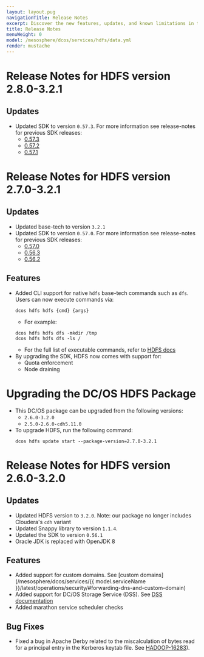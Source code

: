 ```yaml
---
layout: layout.pug
navigationTitle: Release Notes
excerpt: Discover the new features, updates, and known limitations in this release of the HDFS Service
title: Release Notes
menuWeight: 0
model: /mesosphere/dcos/services/hdfs/data.yml
render: mustache
---
```


# Release Notes for HDFS version 2.8.0-3.2.1

## Updates
- Updated SDK to version `0.57.3`. For more information see release-notes for previous SDK releases:
  - [0.57.3](https://github.com/mesosphere/dcos-commons/releases/tag/0.57.3)
  - [0.57.2](https://github.com/mesosphere/dcos-commons/releases/tag/0.57.2)
  - [0.57.1](https://github.com/mesosphere/dcos-commons/releases/tag/0.57.1)


# Release Notes for HDFS version 2.7.0-3.2.1

## Updates
- Updated base-tech to version `3.2.1`
- Updated SDK to version `0.57.0`. For more information see release-notes for previous SDK releases:
  - [0.57.0](https://github.com/mesosphere/dcos-commons/releases/tag/0.57.0)
  - [0.56.3](https://github.com/mesosphere/dcos-commons/releases/tag/0.56.3)
  - [0.56.2](https://github.com/mesosphere/dcos-commons/releases/tag/0.56.2)

## Features
- Added CLI support for native `hdfs` base-tech commands such as `dfs`. Users can now execute commands via: 
  ```
  dcos hdfs hdfs {cmd} {args}
  ```
  - For example:
  ```
  dcos hdfs hdfs dfs -mkdir /tmp
  dcos hdfs hdfs dfs -ls /
  ```
  - For the full list of executable commands, refer to [HDFS docs](https://hadoop.apache.org/docs/current/hadoop-project-dist/hadoop-hdfs/HDFSCommands.html)
- By upgrading the SDK, HDFS now comes with support for:
  - Quota enforcement
  - Node draining

# Upgrading the DC/OS HDFS Package
- This DC/OS package can be upgraded from the following versions:
  - `2.6.0-3.2.0`
  - `2.5.0-2.6.0-cdh5.11.0`
- To upgrade HDFS, run the following command:
  ```
  dcos hdfs update start --package-version=2.7.0-3.2.1
  ```


# Release Notes for HDFS version 2.6.0-3.2.0

## Updates
- Updated HDFS version to `3.2.0`. Note: our package no longer includes Cloudera's `cdh` variant
- Updated Snappy library to version `1.1.4`.
- Updated the SDK to version `0.56.1`
- Oracle JDK is replaced with OpenJDK 8

## Features
- Added support for custom domains. See [custom domains](/mesosphere/dcos/services/{{ model.serviceName }}/latest/operations/security/#forwarding-dns-and-custom-domain)
- Added support for DC/OS Storage Service (DSS). See [DSS documentation](https://docs.d2iq.com/mesosphere/dcos/services/storage/1.0.0/)
- Added marathon service scheduler checks

## Bug Fixes
- Fixed a bug in Apache Derby related to the miscalculation of bytes read for a principal entry in the Kerberos keytab file. See [HADOOP-16283](https://issues.apache.org/jira/browse/HADOOP-16283)).

<!-- # Release Notes for HDFS Service version 2.5.0-2.6.0-cdh5.11.0

## Feature
- Hadoop `ipc.maximum.data.length` is now a configurable property
- Readiness-check interval, timeout and delay are now configurable properties
- Number of open file descriptors (`RLIMIT_NOFILE`) is now a configurable property

## Bug Fixes
- Fix for JournalNodes failing to establish quorum when `paxos` folder is missing

## Improvements
- Added validation to verify package names are unique and follow Universe guidelines

## Updates
- Upgraded libmesos-bundle to version 1.12

# Release Notes for HDFS Service version 2.4.0-2.6.0-cdh5.11.0

## Bug Fixes
- Fix a bug where an out of date configuration ID would be selected when restarting or replacing pods. This could lead to configuration updates being reverted to the values with which the service was initially deployed. ([#2694](https://github.com/mesosphere/dcos-commons/pull/2694))

## Improvements
- The `hdfs.auth_to_local` setting no longer need to be specified for the {{ model.techShortName }}-specific principals when installing kerberized {{ model.techShortName }}.

## Updates
- Upgrade JRE to 1.8u192 to address CVEs

# Release Notes for HDFS Service version 2.3.0-2.6.0-cdh5.11.0

## New Features

- All frameworks ({{ model.techShortName }} included) now isolate their `/tmp` task directories by making them Mesos [`SANDBOX_PATH` volume sources](https://github.com/apache/mesos/blob/master/docs/container-volume.md#sandbox_path-volume-source). ([#2467](https://github.com/mesosphere/dcos-commons/pull/2467) and [#2486](https://github.com/mesosphere/dcos-commons/pull/2486))

## Bug Fixes

- Fix duplicate mounts being generated for TLS secrets, causing pod maintenance operations to fail (#2577)

## Improvements

- The SDK tests now validate missing values for `svc.yml` Mustache variables. ([#2527](https://github.com/mesosphere/dcos-commons/pull/2527))

## Version 2.2.0-2.6.0-cdh5.11.0

### New Features
- Support for deploying the service in a remote region.

### Bug Fixes
- Expose heap settings for all nodes.

## Version 2.1.0-2.6.0-cdh5.11.0

### New Features
- Support for {{ model.techShortName }} rack awareness using DC/OS zones on DC/OS 1.11+
- Support for the automated provisioning of TLS artifacts to secure {{ model.techShortName }} communication.
- Support for Kerberos authorization and authentication.
- Ability to pause a service pod for debugging and recovery purposes.

### Updates
- Major Improvements to the stability and performance of service orchestration
- Upgrade JRE to 1.8u162. (#2135)
- The service now uses the Mesos V1 API. The service can be set back to the V0 API using the service property `service.mesos_api_version`.


## Version 2.0.4-2.6.0-cdh5.11.0

### Bug Fixes
- Placement constraints are now exposed.

## Version 2.0.3-2.6.0-cdh5.11.0

### Bug Fixes
* Dashes in envvars replaced with underscores to support Ubuntu.
* Some numeric configuration parameters could be interpreted incorrectly as floats, and are fixed.
* Uninstall now handles failed tasks correctly.

## Version 2.0.0-2.6.0-cdh5.11.0

### Improvements
- Enhanced inter-node checks for journal and name nodes.
- Upgrade to [dcos-commons 0.30.0](https://github.com/mesosphere/dcos-commons/releases/tag/0.30.0).

### Bug Fixes
- Numerous fixes and enhancements to service reliability.

## Version 1.3.3-2.6.0-cdh5.11.0-beta

### New Features
- Installation in folders is supported
- Use of a CNI network is supported

### Improvements
- Upgraded to [dcos-commons 0.20.1](https://github.com/mesosphere/dcos-commons/releases/tag/0.20.1)
- Upgraded to `cdh 5.11.0`
- Default user is now `nobody`
- Allow configuration of scheduler log level
- Added a readiness check to journal nodes

### Documentation
- Pre-install notes include five agent pre-requisite
- Updated CLI documentation
 -->
